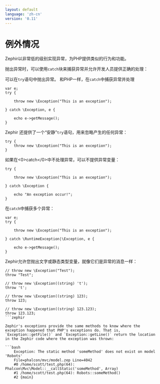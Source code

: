 ```yaml
---
layout: default
language: 'zh-cn'
version: '0.11'
---
```


# 例外情况

Zephir以非常低的级别实现异常，为PHP提供类似的行为和功能。

抛出异常时，可以使用` catch `块来捕获异常并允许开发人员提供正确的处理：

可以在`try`语句中抛出异常。 和PHP一样，在`catch`中捕获异常并处理

```zephir
var e;
try {

    throw new \Exception("This is an exception");

} catch \Exception, e {

    echo e->getMessage();
}
```

Zephir 还提供了一个“安静”`try`语句，用来忽略产生的任何异常：

```zephir
try {
    throw new \Exception("This is an exception");
}
```

如果在<0>catch</0>中不处理异常，可以不提供异常变量：

```zephir
try {

    throw new \Exception("This is an exception");

} catch \Exception {

    echo "An exception occur!";
}
```

在`catch`中捕获多个异常：

```zephir
var e;
try {

    throw new \Exception("This is an exception");

} catch \RuntimeException|\Exception, e {

    echo e->getMessage();
}
```

Zephir允许您抛出文字或静态类型变量，就像它们是异常的消息一样：

```zephir
// throw new \Exception("Test");
throw "Test";

// throw new \Exception((string) 't');
throw 't';

// throw new \Exception((string) 123);
throw 123;

// throw new \Exception((string) 123.123);
throw 123.123;
```zephir

Zephir's exceptions provide the same methods to know where the exception happened that PHP's exceptions do. That is, `Exception::getFile()` and `Exception::getLine()` return the location in the Zephir code where the exception was thrown:

```bash
    Exception: The static method 'someMethod' does not exist on model 'Robots'
    File=phalcon/mvc/model.zep Line=4042
    #0 /home/scott/test.php(64): Phalcon\Mvc\Model::__callStatic('someMethod', Array)
    #1 /home/scott/test.php(64): Robots::someMethod()
    #2 {main}
```
